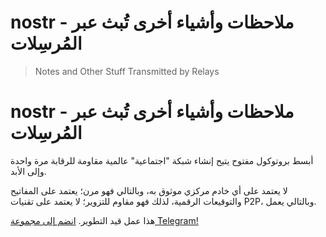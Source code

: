 # nostr - ملاحظات وأشياء أخرى تُبث عبر المُرسِلات
> Notes and Other Stuff Transmitted by Relays

# nostr - ملاحظات وأشياء أخرى تُبث عبر المُرسِلات

أبسط بروتوكول مفتوح يتيح إنشاء شبكة "اجتماعية" عالمية مقاومة للرقابة مرة واحدة وإلى الأبد.

لا يعتمد على أي خادم مركزي موثوق به، وبالتالي فهو مرن؛ يعتمد على المفاتيح والتوقيعات الرقمية، لذلك فهو مقاوم للتزوير؛ لا يعتمد على تقنيات P2P، وبالتالي يعمل.

هذا عمل قيد التطوير. [انضم إلى مجموعة Telegram!](https://t.me/nostr_protocol)

